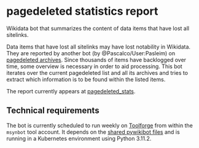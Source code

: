 # pagedeleted statistics report
Wikidata bot that summarizes the content of data items that have lost all sitelinks.

Data items that have lost all sitelinks may have lost notability in Wikidata. They are reported by another bot (by @Pascalco/User:Pasleim) on [pagedeleted archives](https://www.wikidata.org/wiki/User:Pasleim/Items_for_deletion/Page_deleted). Since thousands of items have backlogged over time, some overview is necessary in order to aid processing. This bot iterates over the current pagedeleted list and all its archives and tries to extract which information is to be found within the listed items.

The report currently appears at [pagedeleted_stats](https://www.wikidata.org/wiki/User:MisterSynergy/sysop/pagedeleted_stats).

## Technical requirements
The bot is currently scheduled to run weekly on [Toolforge](https://wikitech.wikimedia.org/wiki/Portal:Toolforge) from within the `msynbot` tool account. It depends on the [shared pywikibot files](https://wikitech.wikimedia.org/wiki/Help:Toolforge/Pywikibot#Using_the_shared_Pywikibot_files_(recommended_setup)) and is running in a Kubernetes environment using Python 3.11.2.